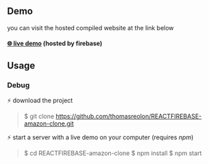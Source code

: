 ## Demo

you can visit the hosted compiled website at the link below

#### [:globe_with_meridians: live demo](https://mern-stack-exercice.web.app/) (hosted by firebase)

## Usage

### Debug

:zap: download the project

> \$ git clone https://github.com/thomasreolon/REACTFIREBASE-amazon-clone.git

:zap: start a server with a live demo on your computer (requires $npm$)

> \$ cd REACTFIREBASE-amazon-clone
> \$ npm install
> \$ npm start
